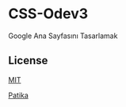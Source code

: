 # CSS-Odev3
Google Ana Sayfasını Tasarlamak

## License
[MIT](https://choosealicense.com/licenses/mit/)

[Patika](https://www.patika.dev)